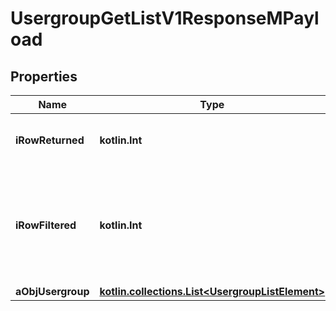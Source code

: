 
# UsergroupGetListV1ResponseMPayload

## Properties
| Name | Type | Description | Notes |
| ------------ | ------------- | ------------- | ------------- |
| **iRowReturned** | **kotlin.Int** | The number of rows returned |  |
| **iRowFiltered** | **kotlin.Int** | The number of rows matching your filters (if any) or the total number of rows |  |
| **aObjUsergroup** | [**kotlin.collections.List&lt;UsergroupListElement&gt;**](UsergroupListElement.md) |  |  |



